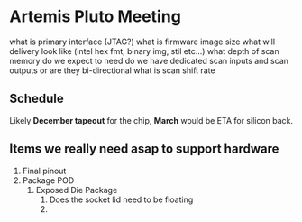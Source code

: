 # Artemis Pluto Meeting

what is primary interface (JTAG?)
    what is firmware image size
    what will delivery look like (intel hex fmt, binary img, stil etc...)
what depth of scan memory do we expect to need
    do we have dedicated scan inputs and scan outputs or are they bi-directional
what is scan shift rate


## Schedule

Likely **December tapeout** for the chip, **March** would be ETA for silicon back.

## Items we really need asap to support hardware

1. Final pinout
2. Package POD
   1. Exposed Die Package
      1. Does the socket lid need to be floating
      2. 


